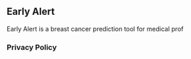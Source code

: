 ## Early Alert

Early Alert is a breast cancer prediction tool for medical prof

### Privacy Policy
